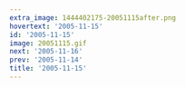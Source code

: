 ```yaml
---
extra_image: 1444402175-20051115after.png
hovertext: '2005-11-15'
id: '2005-11-15'
image: 20051115.gif
next: '2005-11-16'
prev: '2005-11-14'
title: '2005-11-15'
---
```


